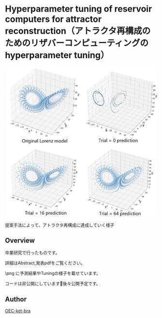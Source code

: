 # Hyperparameter tuning of reservoir computers for attractor reconstruction（アトラクタ再構成のためのリザバーコンピューティングのhyperparameter tuning）
![4_pred](png/4_pred.png)

提案手法によって、アトラクタ再構成に達成していく様子

## Overview
卒業研究で行ったものです。

詳細はAbstract,発表pdfをご覧ください。

\png に予測結果やTuningの様子を載せています。

コードは非公開にしています🙇後々公開予定です。

## Author
[OEC-ket-bra](https://github.com/OEC-ket-bra)
